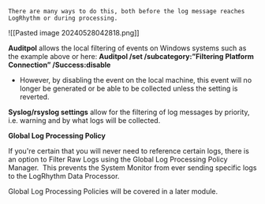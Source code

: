 
```
There are many ways to do this, both before the log message reaches LogRhythm or during processing.
```


![[Pasted image 20240528042818.png]]


**Auditpol** allows the local filtering of events on Windows systems such as the example above or here: **Auditpol /set /subcategory:”Filtering Platform Connection” /Success:disable**

- However, by disabling the event on the local machine, this event will no longer be generated or be able to be collected unless the setting is reverted.

**Syslog/rsyslog settings** allow for the filtering of log messages by priority, i.e. warning and by what logs will be collected.


**Global Log Processing Policy**

If you're certain that you will never need to reference certain logs, there is an option to Filter Raw Logs using the Global Log Processing Policy Manager.  This prevents the System Monitor from ever sending specific logs to the LogRhythm Data Processor.

Global Log Processing Policies will be covered in a later module.


